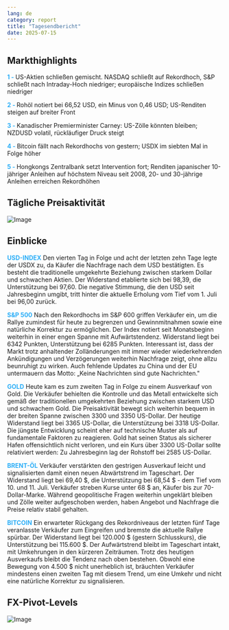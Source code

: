 ```yaml
---
lang: de
category: report
title: "Tagesendbericht"
date: 2025-07-15
---
```



<h2>Markthighlights</h2>
<strong style="color: #2caef7;">1 - </strong> US-Aktien schließen gemischt. NASDAQ schließt auf Rekordhoch, S&P schließt nach Intraday-Hoch niedriger; europäische Indizes schließen niedriger

<strong style="color: #2caef7;">2 - </strong> Rohöl notiert bei 66,52 USD, ein Minus von 0,46 USD; US-Renditen steigen auf breiter Front

<strong style="color: #2caef7;">3 - </strong> Kanadischer Premierminister Carney: US-Zölle könnten bleiben; NZDUSD volatil, rückläufiger Druck steigt

<strong style="color: #2caef7;">4 - </strong> Bitcoin fällt nach Rekordhochs von gestern; USDX im siebten Mal in Folge höher

<strong style="color: #2caef7;">5 - </strong> Hongkongs Zentralbank setzt Intervention fort; Renditen japanischer 10-jähriger Anleihen auf höchstem Niveau seit 2008, 20- und 30-jährige Anleihen erreichen Rekordhöhen



<h2>Tägliche Preisaktivität</h2>
<img src="https://markleighedu.github.io/img/Jul-2025/15-Jul-2025/price.jpg" alt="Image"/>

<h2>Einblicke</h2>
<strong style="color: #2caef7;">USD-INDEX</strong> Den vierten Tag in Folge und acht der letzten zehn Tage legte der USDX zu, da Käufer die Nachfrage nach dem USD bestätigten. Es besteht die traditionelle umgekehrte Beziehung zwischen starkem Dollar und schwachen Aktien. Der Widerstand etablierte sich bei 98,39, die Unterstützung bei 97,60. Die negative Stimmung, die den USD seit Jahresbeginn umgibt, tritt hinter die aktuelle Erholung vom Tief vom 1. Juli bei 96,00 zurück.

<strong style="color: #2caef7;">S&P 500</strong> Nach den Rekordhochs im S&P 600 griffen Verkäufer ein, um die Rallye zumindest für heute zu begrenzen und Gewinnmitnahmen sowie eine natürliche Korrektur zu ermöglichen. Der Index notiert seit Monatsbeginn weiterhin in einer engen Spanne mit Aufwärtstendenz. Widerstand liegt bei 6342 Punkten, Unterstützung bei 6285 Punkten. Interessant ist, dass der Markt trotz anhaltender Zolländerungen mit immer wieder wiederkehrenden Ankündigungen und Verzögerungen weiterhin Nachfrage zeigt, ohne allzu beunruhigt zu wirken. Auch fehlende Updates zu China und der EU untermauern das Motto: „Keine Nachrichten sind gute Nachrichten."

<strong style="color: #2caef7;">GOLD</strong> Heute kam es zum zweiten Tag in Folge zu einem Ausverkauf von Gold. Die Verkäufer behielten die Kontrolle und das Metall entwickelte sich gemäß der traditionellen umgekehrten Beziehung zwischen starkem USD und schwachem Gold. Die Preisaktivität bewegt sich weiterhin bequem in der breiten Spanne zwischen 3300 und 3350 US-Dollar. Der heutige Widerstand liegt bei 3365 US-Dollar, die Unterstützung bei 3318 US-Dollar. Die jüngste Entwicklung scheint eher auf technische Muster als auf fundamentale Faktoren zu reagieren. Gold hat seinen Status als sicherer Hafen offensichtlich nicht verloren, und ein Kurs über 3300 US-Dollar sollte relativiert werden: Zu Jahresbeginn lag der Rohstoff bei 2585 US-Dollar.

<strong style="color: #2caef7;">BRENT-ÖL</strong> Verkäufer verstärkten den gestrigen Ausverkauf leicht und signalisierten damit einen neuen Abwärtstrend im Tageschart. Der Widerstand liegt bei 69,40 $, die Unterstützung bei 68,54 $ - dem Tief vom 10. und 11. Juli. Verkäufer streben Kurse unter 68 $ an, Käufer bis zur 70-Dollar-Marke. Während geopolitische Fragen weiterhin ungeklärt bleiben und Zölle weiter aufgeschoben werden, haben Angebot und Nachfrage die Preise relativ stabil gehalten.

<strong style="color: #2caef7;">BITCOIN</strong> Ein erwarteter Rückgang des Rekordniveaus der letzten fünf Tage veranlasste Verkäufer zum Eingreifen und bremste die aktuelle Rallye spürbar. Der Widerstand liegt bei 120.000 $ (gestern Schlusskurs), die Unterstützung bei 115.600 $. Der Aufwärtstrend bleibt im Tageschart intakt, mit Umkehrungen in den kürzeren Zeiträumen. Trotz des heutigen Ausverkaufs bleibt die Tendenz nach oben bestehen. Obwohl eine Bewegung von 4.500 $ nicht unerheblich ist, bräuchten Verkäufer mindestens einen zweiten Tag mit diesem Trend, um eine Umkehr und nicht eine natürliche Korrektur zu signalisieren.



<h2>FX-Pivot-Levels</h2>
<img src="https://markleighedu.github.io/img/Jul-2025/15-Jul-2025/pivot.jpg" alt="Image"/>